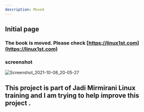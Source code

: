 ```yaml
---
description: Moved
---
```


## Initial page

### The book is moved. Please check [https://linux1st.com](https://linux1st.com) 

### screenshot 

![Screenshot_2021-10-08_20-05-27](https://user-images.githubusercontent.com/71524940/136592399-d2249cf3-267d-4c26-b3c8-8d35d30f0a34.png)

## This project is part of Jadi Mirmirani Linux training and I am trying to help improve this project .
